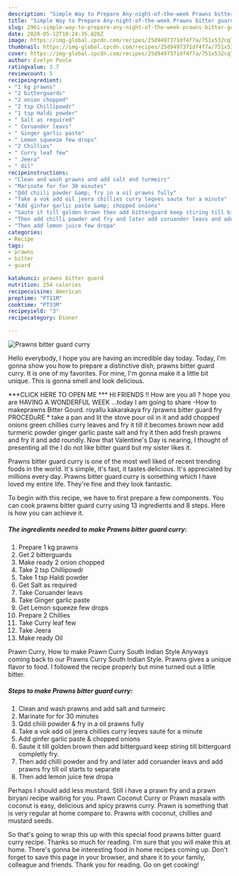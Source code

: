 ```yaml
---
description: "Simple Way to Prepare Any-night-of-the-week Prawns bitter guard curry"
title: "Simple Way to Prepare Any-night-of-the-week Prawns bitter guard curry"
slug: 2961-simple-way-to-prepare-any-night-of-the-week-prawns-bitter-guard-curry
date: 2020-05-12T10:24:35.826Z
image: https://img-global.cpcdn.com/recipes/25d9497371df4f7a/751x532cq70/prawns-bitter-guard-curry-recipe-main-photo.jpg
thumbnail: https://img-global.cpcdn.com/recipes/25d9497371df4f7a/751x532cq70/prawns-bitter-guard-curry-recipe-main-photo.jpg
cover: https://img-global.cpcdn.com/recipes/25d9497371df4f7a/751x532cq70/prawns-bitter-guard-curry-recipe-main-photo.jpg
author: Evelyn Poole
ratingvalue: 3.7
reviewcount: 5
recipeingredient:
- "1 kg prawns"
- "2 bitterguards"
- "2 onion chopped"
- "2 tsp Chillipowdr"
- "1 tsp Haldi powder"
- " Salt as required"
- " Coruander leavs"
- " Ginger garlic paste"
- " Lemon squeeze few drops"
- "2 Chillies"
- " Curry leaf few"
- " Jeera"
- " Oil"
recipeinstructions:
- "Clean and wash prawns and add salt and turmeirc"
- "Marinate for for 30 minutes"
- "Qdd chiili powder &amp; fry in a oil prawns fully"
- "Take a vok add oil jeera chillies curry leqves saute for a minute"
- "Add ginfer garlic paste &amp; chopped onions"
- "Saute it till golden brown then add bitterguard keep stiring till bitterguard completly fry."
- "Then add chilli powder and fry and later add coruander leavs and add prawns fry till oil starts to separate"
- "Then add lemon juice few dropa"
categories:
- Recipe
tags:
- prawns
- bitter
- guard

katakunci: prawns bitter guard 
nutrition: 254 calories
recipecuisine: American
preptime: "PT11M"
cooktime: "PT33M"
recipeyield: "3"
recipecategory: Dinner

---
```



![Prawns bitter guard curry](https://img-global.cpcdn.com/recipes/25d9497371df4f7a/751x532cq70/prawns-bitter-guard-curry-recipe-main-photo.jpg)

Hello everybody, I hope you are having an incredible day today. Today, I'm gonna show you how to prepare a distinctive dish, prawns bitter guard curry. It is one of my favorites. For mine, I'm gonna make it a little bit unique. This is gonna smell and look delicious.

***CLICK HERE TO OPEN ME *** HI FRIENDS !! How are you all ? hope you are HAVING A WONDERFUL WEEK …today I am going to share -How to makeprawns Bitter Gourd. royallu kakarakaya fry /prawns bitter guard fry PROCEDuRE * take a pan and lit the stove pour oil in it and add chopped onions green chillies curry leaves and fry it till it becomes brown now add turmeric powder ginger garlic paste salt and fry it then add fresh prawns and fry it and add roundly. Now that Valentine&#39;s Day is nearing, I thought of presenting all the I do not like bitter guard but my sister likes it.

Prawns bitter guard curry is one of the most well liked of recent trending foods in the world. It's simple, it's fast, it tastes delicious. It's appreciated by millions every day. Prawns bitter guard curry is something which I have loved my entire life. They're fine and they look fantastic.


To begin with this recipe, we have to first prepare a few components. You can cook prawns bitter guard curry using 13 ingredients and 8 steps. Here is how you can achieve it.

<!--inarticleads1-->

##### The ingredients needed to make Prawns bitter guard curry:

1. Prepare 1 kg prawns
1. Get 2 bitterguards
1. Make ready 2 onion chopped
1. Take 2 tsp Chillipowdr
1. Take 1 tsp Haldi powder
1. Get  Salt as required
1. Take  Coruander leavs
1. Take  Ginger garlic paste
1. Get  Lemon squeeze few drops
1. Prepare 2 Chillies
1. Take  Curry leaf few
1. Take  Jeera
1. Make ready  Oil


Prawn Curry, How to make Prawn Curry South Indian Style Anyways coming back to our Prawns Curry South Indian Style. Prawns gives a unique flavor to food. I followed the recipe properly but mine turned out a little bitter. 

<!--inarticleads2-->

##### Steps to make Prawns bitter guard curry:

1. Clean and wash prawns and add salt and turmeirc
1. Marinate for for 30 minutes
1. Qdd chiili powder &amp; fry in a oil prawns fully
1. Take a vok add oil jeera chillies curry leqves saute for a minute
1. Add ginfer garlic paste &amp; chopped onions
1. Saute it till golden brown then add bitterguard keep stiring till bitterguard completly fry.
1. Then add chilli powder and fry and later add coruander leavs and add prawns fry till oil starts to separate
1. Then add lemon juice few dropa


Perhaps I should add less mustard. Still i have a prawn fry and a prawn biryani recipe waiting for you. Prawn Coconut Curry or Prawn masala with coconut is easy, delicious and spicy prawns curry. Prawn is something that is very regular at home compare to. Prawns with coconut, chillies and mustard seeds. 

So that's going to wrap this up with this special food prawns bitter guard curry recipe. Thanks so much for reading. I'm sure that you will make this at home. There's gonna be interesting food in home recipes coming up. Don't forget to save this page in your browser, and share it to your family, colleague and friends. Thank you for reading. Go on get cooking!
